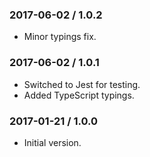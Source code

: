 ### 2017-06-02 / 1.0.2

* Minor typings fix.

### 2017-06-02 / 1.0.1

* Switched to Jest for testing.
* Added TypeScript typings.

### 2017-01-21 / 1.0.0

* Initial version.